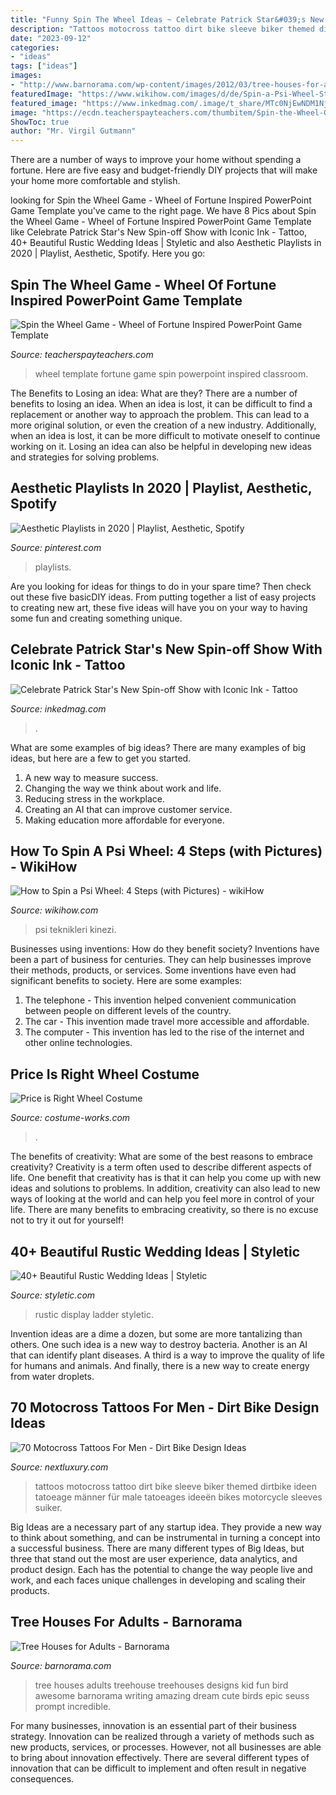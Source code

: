 ```yaml
---
title: "Funny Spin The Wheel Ideas ~ Celebrate Patrick Star&#039;s New Spin-off Show With Iconic Ink"
description: "Tattoos motocross tattoo dirt bike sleeve biker themed dirtbike ideen tatoeage männer für male tatoeages ideeën bikes motorcycle sleeves suiker"
date: "2023-09-12"
categories:
- "ideas"
tags: ["ideas"]
images:
- "http://www.barnorama.com/wp-content/images/2012/03/tree-houses-for-adults/35-tree-houses-for-adults.jpg"
featuredImage: "https://www.wikihow.com/images/d/de/Spin-a-Psi-Wheel-Step-4.jpg"
featured_image: "https://www.inkedmag.com/.image/t_share/MTc0NjEwNDM1NjY2ODgwNDU3/patrick-star-fb.jpg"
image: "https://ecdn.teacherspayteachers.com/thumbitem/Spin-the-Wheel-Game-Wheel-of-Fortune-Inspired-PowerPoint-Game-Template-1500876162/original-1598219-2.jpg"
ShowToc: true
author: "Mr. Virgil Gutmann"
---
```



There are a number of ways to improve your home without spending a fortune. Here are five easy and budget-friendly DIY projects that will make your home more comfortable and stylish.

	

		
looking for Spin the Wheel Game - Wheel of Fortune Inspired PowerPoint Game Template you've came to the right page. We have 8 Pics about Spin the Wheel Game - Wheel of Fortune Inspired PowerPoint Game Template like Celebrate Patrick Star&#039;s New Spin-off Show with Iconic Ink - Tattoo, 40+ Beautiful Rustic Wedding Ideas | Styletic and also Aesthetic Playlists in 2020 | Playlist, Aesthetic, Spotify. Here you go:
		
    
## Spin The Wheel Game - Wheel Of Fortune Inspired PowerPoint Game Template

<img loading=lazy src="https://ecdn.teacherspayteachers.com/thumbitem/Spin-the-Wheel-Game-Wheel-of-Fortune-Inspired-PowerPoint-Game-Template-1500876162/original-1598219-2.jpg" onerror="this.onerror=null;this.src='https://tse2.mm.bing.net/th?id=OIP.llk-INSe3FcAVah-h1nK8QAAAA&amp;pid=15.1';" alt="Spin the Wheel Game - Wheel of Fortune Inspired PowerPoint Game Template">

_Source: teacherspayteachers.com_

>wheel template fortune game spin powerpoint inspired classroom. 

	

The Benefits to Losing an idea: What are they?
There are a number of benefits to losing an idea. When an idea is lost, it can be difficult to find a replacement or another way to approach the problem. This can lead to a more original solution, or even the creation of a new industry. Additionally, when an idea is lost, it can be more difficult to motivate oneself to continue working on it. Losing an idea can also be helpful in developing new ideas and strategies for solving problems.

    
## Aesthetic Playlists In 2020 | Playlist, Aesthetic, Spotify

<img loading=lazy src="https://i.pinimg.com/736x/b3/da/6e/b3da6e30ec3892ad5b204d20165dbb8d.jpg" onerror="this.onerror=null;this.src='https://tse4.mm.bing.net/th?id=OIP.aCNkNluxOmJiZ_g1FJmPLAHaQB&amp;pid=15.1';" alt="Aesthetic Playlists in 2020 | Playlist, Aesthetic, Spotify">

_Source: pinterest.com_

>playlists. 

	

Are you looking for ideas for things to do in your spare time? Then check out these five basicDIY ideas. From putting together a list of easy projects to creating new art, these five ideas will have you on your way to having some fun and creating something unique.

    
## Celebrate Patrick Star&#039;s New Spin-off Show With Iconic Ink - Tattoo

<img loading=lazy src="https://www.inkedmag.com/.image/t_share/MTc0NjEwNDM1NjY2ODgwNDU3/patrick-star-fb.jpg" onerror="this.onerror=null;this.src='https://tse3.mm.bing.net/th?id=OIP.0yiCf9XeeTEiMjQJ3WoCpQHaD4&amp;pid=15.1';" alt="Celebrate Patrick Star&#039;s New Spin-off Show with Iconic Ink - Tattoo">

_Source: inkedmag.com_

>. 

	

What are some examples of big ideas?
There are many examples of big ideas, but here are a few to get you started. 
1. A new way to measure success. 
2. Changing the way we think about work and life. 
3. Reducing stress in the workplace. 
4. Creating an AI that can improve customer service. 
5. Making education more affordable for everyone.

    
## How To Spin A Psi Wheel: 4 Steps (with Pictures) - WikiHow

<img loading=lazy src="https://www.wikihow.com/images/d/de/Spin-a-Psi-Wheel-Step-4.jpg" onerror="this.onerror=null;this.src='https://tse2.mm.bing.net/th?id=OIP.fCMCYkFIzIsiiQWtFcETQwHaE8&amp;pid=15.1';" alt="How to Spin a Psi Wheel: 4 Steps (with Pictures) - wikiHow">

_Source: wikihow.com_

>psi teknikleri kinezi. 

	

Businesses using inventions: How do they benefit society?
Inventions have been a part of business for centuries. They can help businesses improve their methods, products, or services.  Some inventions have even had significant benefits to society. Here are some examples: 
1. The telephone - This invention helped convenient communication between people on different levels of the country.
2. The car - This invention made travel more accessible and affordable.
3. The computer - This invention has led to the rise of the internet and other online technologies.

    
## Price Is Right Wheel Costume

<img loading=lazy src="https://photos.costume-works.com/full/price_is_right_wheel.jpg" onerror="this.onerror=null;this.src='https://tse1.mm.bing.net/th?id=OIP.DQulLapdCUPTmIHMLkg0iAHaJH&amp;pid=15.1';" alt="Price is Right Wheel Costume">

_Source: costume-works.com_

>. 

	

The benefits of creativity: What are some of the best reasons to embrace creativity?
Creativity is a term often used to describe different aspects of life. One benefit that creativity has is that it can help you come up with new ideas and solutions to problems. In addition, creativity can also lead to new ways of looking at the world and can help you feel more in control of your life. There are many benefits to embracing creativity, so there is no excuse not to try it out for yourself!

    
## 40+ Beautiful Rustic Wedding Ideas | Styletic

<img loading=lazy src="https://styletic.com/wp-content/uploads/2016/11/rustic-wedding-ideas/13-rustic-wedding-ideas.jpg" onerror="this.onerror=null;this.src='https://tse1.mm.bing.net/th?id=OIP.iYEIwpgWmwNF4wV5fB9_jwHaLH&amp;pid=15.1';" alt="40+ Beautiful Rustic Wedding Ideas | Styletic">

_Source: styletic.com_

>rustic display ladder styletic. 

	

Invention ideas are a dime a dozen, but some are more tantalizing than others. One such idea is a new way to destroy bacteria. Another is an AI that can identify plant diseases. A third is a way to improve the quality of life for humans and animals. And finally, there is a new way to create energy from water droplets.

    
## 70 Motocross Tattoos For Men - Dirt Bike Design Ideas

<img loading=lazy src="http://nextluxury.com/wp-content/uploads/full-sleeve-motocross-themed-male-tattoos.jpg" onerror="this.onerror=null;this.src='https://tse2.mm.bing.net/th?id=OIP.0oQWHZMus62WR9FqQ-F1wwHaHT&amp;pid=15.1';" alt="70 Motocross Tattoos For Men - Dirt Bike Design Ideas">

_Source: nextluxury.com_

>tattoos motocross tattoo dirt bike sleeve biker themed dirtbike ideen tatoeage männer für male tatoeages ideeën bikes motorcycle sleeves suiker. 

	

Big Ideas are a necessary part of any startup idea. They provide a new way to think about something, and can be instrumental in turning a concept into a successful business. There are many different types of Big Ideas, but three that stand out the most are user experience, data analytics, and product design. Each has the potential to change the way people live and work, and each faces unique challenges in developing and scaling their products.

    
## Tree Houses For Adults - Barnorama

<img loading=lazy src="http://www.barnorama.com/wp-content/images/2012/03/tree-houses-for-adults/35-tree-houses-for-adults.jpg" onerror="this.onerror=null;this.src='https://tse3.mm.bing.net/th?id=OIP.5vYgs88ro9VMSq8EtzQIlQHaK8&amp;pid=15.1';" alt="Tree Houses for Adults - Barnorama">

_Source: barnorama.com_

>tree houses adults treehouse treehouses designs kid fun bird awesome barnorama writing amazing dream cute birds epic seuss prompt incredible. 

	

For many businesses, innovation is an essential part of their business strategy. Innovation can be realized through a variety of methods such as new products, services, or processes. However, not all businesses are able to bring about innovation effectively. There are several different types of innovation that can be difficult to implement and often result in negative consequences.

